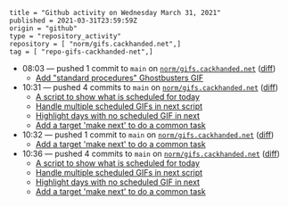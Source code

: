 ```
title = "Github activity on Wednesday March 31, 2021"
published = 2021-03-31T23:59:59Z
origin = "github"
type = "repository_activity"
repository = [ "norm/gifs.cackhanded.net",]
tag = [ "repo-gifs-cackhanded-net",]
```

* 08:03 — pushed 1 commit to `main` on [`norm/gifs.cackhanded.net`](https://github.com/norm/gifs.cackhanded.net) ([diff](https://github.com/norm/gifs.cackhanded.net/compare/1c5bf75a6faa0244cd6cc003ec83d96c0ba98a98..f99f5fe8c0b3942b144bb8984b649897439b4d8e))
  * [Add "standard procedures" Ghostbusters GIF](https://github.com/norm/gifs.cackhanded.net/commit/f99f5fe8c0b3942b144bb8984b649897439b4d8e)
* 10:31 — pushed 4 commits to `main` on [`norm/gifs.cackhanded.net`](https://github.com/norm/gifs.cackhanded.net) ([diff](https://github.com/norm/gifs.cackhanded.net/compare/f99f5fe8c0b3942b144bb8984b649897439b4d8e..211f87fc9205d58f9cb7b4cbafe6b591b9f2e886))
  * [A script to show what is scheduled for today](https://github.com/norm/gifs.cackhanded.net/commit/154acb1598366b8d471280820a4e4c9998453067)
  * [Handle multiple scheduled GIFs in next script](https://github.com/norm/gifs.cackhanded.net/commit/04576c16d81f791d8891588e2856d8d9392c7c6e)
  * [Highlight days with no scheduled GIF in next](https://github.com/norm/gifs.cackhanded.net/commit/def667f29c010a3e95140f7b5f5e260def44bcfc)
  * [Add a target 'make next' to do a common task](https://github.com/norm/gifs.cackhanded.net/commit/211f87fc9205d58f9cb7b4cbafe6b591b9f2e886)
* 10:32 — pushed 1 commit to `main` on [`norm/gifs.cackhanded.net`](https://github.com/norm/gifs.cackhanded.net) ([diff](https://github.com/norm/gifs.cackhanded.net/compare/211f87fc9205d58f9cb7b4cbafe6b591b9f2e886..5ed18b2d8ea768bf38e26e8fcd3406e830c0553d))
  * [Add a target 'make next' to do a common task](https://github.com/norm/gifs.cackhanded.net/commit/5ed18b2d8ea768bf38e26e8fcd3406e830c0553d)
* 10:36 — pushed 4 commits to `main` on [`norm/gifs.cackhanded.net`](https://github.com/norm/gifs.cackhanded.net) ([diff](https://github.com/norm/gifs.cackhanded.net/compare/5ed18b2d8ea768bf38e26e8fcd3406e830c0553d..6ea13c7876cd98be21557a4e7a5aa3fffe6a5cd1))
  * [A script to show what is scheduled for today](https://github.com/norm/gifs.cackhanded.net/commit/bc05fd1c27a27a088aa4ba39f5782ebc01a47a6d)
  * [Handle multiple scheduled GIFs in next script](https://github.com/norm/gifs.cackhanded.net/commit/84bde8b258af4d948c7838ac19c22ce33efb6517)
  * [Highlight days with no scheduled GIF in next](https://github.com/norm/gifs.cackhanded.net/commit/ba495cd3a8c23ea6cb4d794d1b3421f0b79f9dd9)
  * [Add a target 'make next' to do a common task](https://github.com/norm/gifs.cackhanded.net/commit/6ea13c7876cd98be21557a4e7a5aa3fffe6a5cd1)

